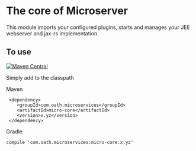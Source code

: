 # The core of Microserver

This module imports your configured plugins, starts and manages your JEE webserver and jax-rs implementation.

## To use


[![Maven Central](https://maven-badges.herokuapp.com/maven-central/com.oath.microservices/micro-core/badge.svg)](https://maven-badges.herokuapp.com/maven-central/com.oath.microservices/micro-core)

Simply add to the classpath

Maven 

     <dependency>
        <groupId>com.oath.microservices</groupId>  
        <artifactId>micro-core</artifactId>
        <version>x.yz</version>
     </dependency>
     
Gradle

    compile 'com.oath.microservices:micro-core:x.yz'
